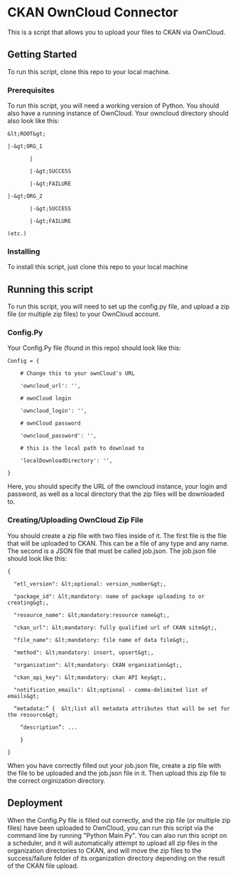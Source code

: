 # CKAN OwnCloud Connector

This is a script that allows you to upload your files to CKAN via OwnCloud.  

## Getting Started

To run this script, clone this repo to your local machine.

### Prerequisites

To run this script, you will need a working version of Python.  You should also have a running instance of OwnCloud.  Your owncloud directory should also look like this:

```
&lt;ROOT&gt;

|-&gt;ORG_1

       |

       |-&gt;SUCCESS

       |-&gt;FAILURE
       
|-&gt;ORG_2

       |-&gt;SUCCESS

       |-&gt;FAILURE
       
(etc.)
```

### Installing

To install this script, just clone this repo to your local machine

## Running this script

To run this script, you will need to set up the config.py file, and upload a zip file (or multiple zip files) to your OwnCloud account.

### Config.Py

Your Config.Py file (found in this repo) should look like this:

```
Config = {

    # Change this to your ownCloud's URL

    'owncloud_url': '',

    # ownCloud login

    'owncloud_login': '',

    # ownCloud password

    'owncloud_password': '',

    # this is the local path to download to

    'localDownloadDirectory': '',

}
```

Here, you should specify the URL of the owncloud instance, your login and password, as well as a local directory that the zip files will be downloaded to.  

### Creating/Uploading OwnCloud Zip File

You should create a zip file with two files inside of it.  The first file is the file that will be uploaded to CKAN.  This can be a file of any type and any name.  The second is a JSON file that must be called job.json.  The job.json file should look like this:

```
{

  "etl_version": &lt;optional: version_number&gt;,

  "package_id": &lt;mandatory: name of package uploading to or creating&gt;,

  "resource_name": &lt;mandatory:resource name&gt;,

  "ckan_url": &lt;mandatory: fully qualified url of CKAN site&gt;,

  "file_name": &lt;mandatory: file name of data file&gt;,

  "method": &lt;mandatory: insert, upsert&gt;,

  "organization": &lt;mandatory: CKAN organization&gt;,

  "ckan_api_key": &lt;mandatory: ckan API key&gt;,

  "notification_emails": &lt;optional - comma-delimited list of emails&gt;

  “metadata:” {  &lt;list all metadata attributes that will be set for the resource&gt;

    “description”: ... 

    }

}
```

When you have correctly filled out your job.json file, create a zip file with the file to be uploaded and the job.json file in it.  Then upload this zip file to the correct orginization directory.



## Deployment

When the Config.Py file is filled out correctly, and the zip file (or multiple zip files) have been uploaded to OwnCloud, you can run this script via the command line by running "Python Main.Py".  You can also run this script on a scheduler, and it will automatically attempt to upload all zip files in the organization directories to CKAN, and will move the zip files to the success/failure folder of its organization directory depending on the result of the CKAN file upload.

